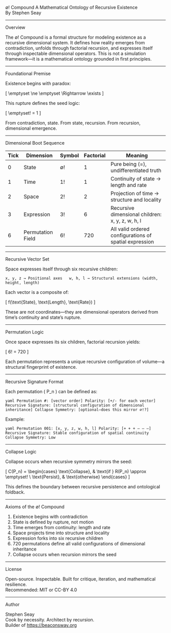 
∅! Compound
A Mathematical Ontology of Recursive Existence  
By Stephen Seay

---

Overview

The ∅! Compound is a formal structure for modeling existence as a recursive dimensional system. It defines how reality emerges from contradiction, unfolds through factorial recursion, and expresses itself through inspectable dimensional operators. This is not a simulation framework—it is a mathematical ontology grounded in first principles.

---

Foundational Premise

Existence begins with paradox:

\[
\emptyset \ne \emptyset \Rightarrow \exists
\]

This rupture defines the seed logic:

\[
\emptyset! = 1
\]

From contradiction, state. From state, recursion. From recursion, dimensional emergence.

---

Dimensional Boot Sequence

| Tick | Dimension | Symbol | Factorial | Meaning |
|------|-----------|--------|-----------|---------|
| 0    | State     | ∅!     | 1         | Pure being (=), undifferentiated truth  
| 1    | Time      | 1!     | 1         | Continuity of state → length and rate  
| 2    | Space     | 2!     | 2         | Projection of time → structure and locality  
| 3    | Expression| 3!     | 6         | Recursive dimensional children: x, y, z, w, h, l  
| 6    | Permutation Field | 6! | 720       | All valid ordered configurations of spatial expression  

---

Recursive Vector Set

Space expresses itself through six recursive children:

`
x, y, z → Positional axes  
w, h, l → Structural extensions (width, height, length)
`

Each vector is a composite of:

\[
f(\text{State}, \text{Length}, \text{Rate})
\]

These are not coordinates—they are dimensional operators derived from time’s continuity and state’s rupture.

---

Permutation Logic

Once space expresses its six children, factorial recursion yields:

\[
6! = 720
\]

Each permutation represents a unique recursive configuration of volume—a structural fingerprint of existence.

---

Recursive Signature Format

Each permutation \( P_n \) can be defined as:

`yaml
Permutation #: [vector order]
Polarity: [+/- for each vector]
Recursive Signature: [structural configuration of dimensional inheritance]
Collapse Symmetry: [optional—does this mirror ∅!?]
`

Example:

`yaml
Permutation 001: [x, y, z, w, h, l]
Polarity: [+ + + – – –]
Recursive Signature: Stable configuration of spatial continuity
Collapse Symmetry: Low
`

---

Collapse Logic

Collapse occurs when recursive symmetry mirrors the seed:

\[
C(P_n) = 
\begin{cases}
\text{Collapse}, & \text{if } R(P_n) \approx \emptyset! \\
\text{Persist}, & \text{otherwise}
\end{cases}
\]

This defines the boundary between recursive persistence and ontological foldback.

---

Axioms of the ∅! Compound

1. Existence begins with contradiction  
2. State is defined by rupture, not motion  
3. Time emerges from continuity: length and rate  
4. Space projects time into structure and locality  
5. Expression forks into six recursive children  
6. 720 permutations define all valid configurations of dimensional inheritance  
7. Collapse occurs when recursion mirrors the seed

---

License

Open-source. Inspectable. Built for critique, iteration, and mathematical resilience.  
Recommended: MIT or CC-BY 4.0

---

Author

Stephen Seay  
Cook by necessity. Architect by recursion.  
Builder of https://beaconsway.org